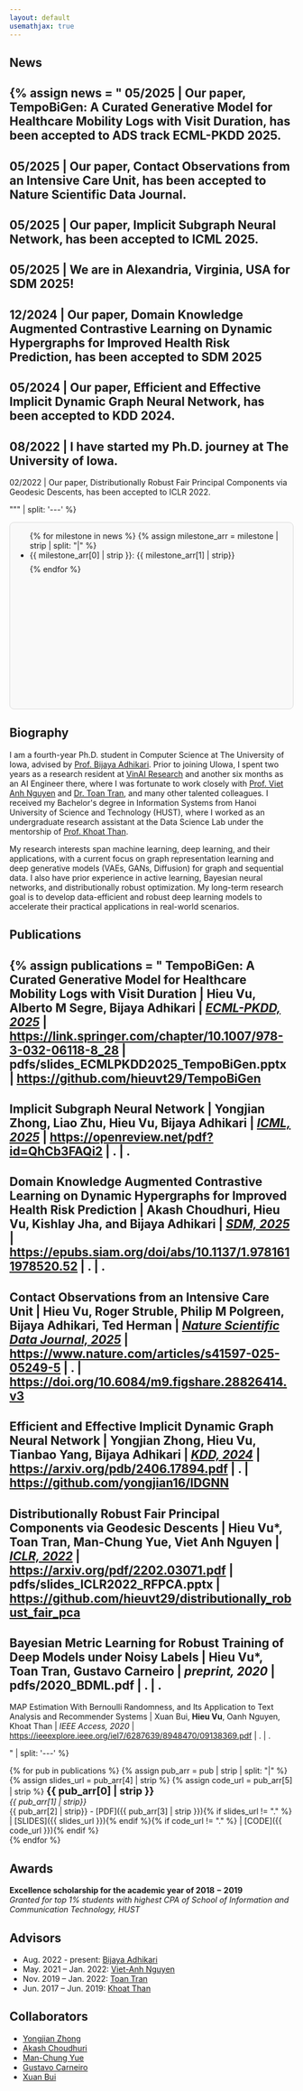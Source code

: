 ```yaml
---
layout: default
usemathjax: true
---
```



## News

{% 
assign news = "
05/2025 | Our paper, TempoBiGen: A Curated Generative Model for Healthcare Mobility Logs with Visit Duration, has been accepted to ADS track ECML-PKDD 2025.
---
05/2025 | Our paper, Contact Observations from an Intensive Care Unit, has been accepted to Nature Scientific Data Journal.
---
05/2025 | Our paper, Implicit Subgraph Neural Network, has been accepted to ICML 2025.
---
05/2025 | We are in Alexandria, Virginia, USA for SDM 2025!
---
12/2024 | Our paper, Domain Knowledge Augmented Contrastive Learning on Dynamic Hypergraphs for Improved Health Risk Prediction, has been accepted to SDM 2025
---
05/2024 | Our paper, Efficient and Effective Implicit Dynamic Graph Neural Network, has been accepted to KDD 2024.
---
08/2022 | I have started my Ph.D. journey at The University of Iowa.
---
02/2022 | Our paper, Distributionally Robust Fair Principal Components via Geodesic Descents, has been accepted to ICLR 2022.

""" | split: '---' 
%}

<div style="height: 300px; overflow-y: auto; border: 1px solid #ddd; border-radius: 8px; padding: 15px; background-color: #f9f9f9; margin-bottom: 20px;">
<ul style="margin: 0; padding-left: 20px;">
{% for milestone in news %}
{% assign milestone_arr = milestone | strip | split: "|" %}
<li style="margin-bottom: 8px;">{{ milestone_arr[0] | strip }}: {{ milestone_arr[1] | strip}}</li>
{% endfor %}
</ul>
</div>


## Biography

I am a fourth-year Ph.D. student in Computer Science at The University of Iowa, advised by [Prof. Bijaya Adhikari](https://cs.uiowa.edu/people/bijaya-adhikari). Prior to joining UIowa, I spent two years as a research resident at [VinAI Research](https://www.vinai.io/) and another six months as an AI Engineer there, where I was fortunate to work closely with [Prof. Viet Anh Nguyen](https://vietanhnguyen.net) and [Dr. Toan Tran](https://researchers.adelaide.edu.au/profile/toan.m.tran), and many other talented colleagues. I received my Bachelor's degree in Information Systems from Hanoi University of Science and Technology (HUST), where I worked as an undergraduate research assistant at the Data Science Lab under the mentorship of [Prof. Khoat Than](https://scholar.google.com.vn/citations?user=z2_6ZRYAAAAJ).

My research interests span machine learning, deep learning, and their applications, with a current focus on graph representation learning and deep generative models (VAEs, GANs, Diffusion) for graph and sequential data. I also have prior experience in active learning, Bayesian neural networks, and distributionally robust optimization. My long-term research goal is to develop data-efficient and robust deep learning models to accelerate their practical applications in real-world scenarios.

<!-- 
{% 
assign biography = "
Aug. 2022 – Present | Ph.D. Student at The University of Iowa.
---
Nov. 2019 – Jun. 2022 | Research Resident & AI Engineer at VinAI Research
---
Jun. 2018 – Apr. 2019 | Software developer at VC Corporation
---
Jun. 2017 – Jun. 2019 | Undergraduate research assistant at Data Science Lab, School of Information and Communication Technology, HUST
---
Aug. 2014 – Mar. 2019 | Student at Hanoi University of Science and Technology (HUST). | I graduated one semester earlier than the standard five-year program with an Excellence Degree of Engineer in Information Systems

" | split: '---' 
%}

{% for milestone in biography %}
{% assign milestone_arr = milestone | strip | split: "|" %}
__<span> {{ milestone_arr[0] | strip }} </span>__ : *{{ milestone_arr[1] | strip}}* 
{% if milestone_arr.size > 2 %}
{% assign subinfo = milestone_arr | slice:2, 6 %}
<ul>
{% for subs in subinfo %}
<li style="font-size: small;"> {{subs | strip}} </li>
{% endfor %}
</ul>
{% endif %}
{% endfor %} -->

## Publications

{% 
assign publications = "
TempoBiGen: A Curated Generative Model for Healthcare Mobility Logs with Visit Duration |
__Hieu Vu__, Alberto M Segre, Bijaya Adhikari |
[*ECML-PKDD, 2025*](https://link.springer.com/chapter/10.1007/978-3-032-06118-8_28) | https://link.springer.com/chapter/10.1007/978-3-032-06118-8_28 | 
pdfs/slides_ECMLPKDD2025_TempoBiGen.pptx | 
https://github.com/hieuvt29/TempoBiGen
---
Implicit Subgraph Neural Network |
Yongjian Zhong, Liao Zhu, __Hieu Vu__, Bijaya Adhikari |
[*ICML, 2025*](https://openreview.net/pdf?id=QhCb3FAQi2) |
https://openreview.net/pdf?id=QhCb3FAQi2 | 
. |
.
---
Domain Knowledge Augmented Contrastive Learning on Dynamic Hypergraphs for Improved Health Risk Prediction | 
Akash Choudhuri, __Hieu Vu__, Kishlay Jha, and Bijaya Adhikari |
[*SDM, 2025*](https://epubs.siam.org/doi/abs/10.1137/1.9781611978520.52) | https://epubs.siam.org/doi/abs/10.1137/1.9781611978520.52 |
. |
. 
---
Contact Observations from an Intensive Care Unit |
__Hieu Vu__, Roger Struble, Philip M Polgreen, Bijaya Adhikari, Ted Herman |
[*Nature Scientific Data Journal, 2025*](https://www.nature.com/articles/s41597-025-05249-5) | https://www.nature.com/articles/s41597-025-05249-5 |
. |
https://doi.org/10.6084/m9.figshare.28826414.v3
---
Efficient and Effective Implicit Dynamic Graph Neural Network | 
Yongjian Zhong, __Hieu Vu__, Tianbao Yang, Bijaya Adhikari |
[*KDD, 2024*](https://dl.acm.org/doi/abs/10.1145/3637528.3672026) |
https://arxiv.org/pdb/2406.17894.pdf |
. |
https://github.com/yongjian16/IDGNN
---
Distributionally Robust Fair Principal Components via Geodesic Descents |
__Hieu Vu*__, Toan Tran, Man-Chung Yue, Viet Anh Nguyen |
[*ICLR, 2022*](https://openreview.net/forum?id=9NVd-DMtThY) |
https://arxiv.org/pdf/2202.03071.pdf |
pdfs/slides_ICLR2022_RFPCA.pptx |
https://github.com/hieuvt29/distributionally_robust_fair_pca
---
Bayesian Metric Learning for Robust Training of Deep Models under Noisy Labels |
__Hieu Vu*__, Toan Tran, Gustavo Carneiro |
*preprint, 2020* |
pdfs/2020_BDML.pdf |
. |
.
---
MAP Estimation With Bernoulli Randomness, and Its Application to Text Analysis and Recommender Systems |
Xuan Bui, __Hieu Vu__, Oanh Nguyen, Khoat Than |
*IEEE Access, 2020* |
https://ieeexplore.ieee.org/iel7/6287639/8948470/09138369.pdf |
. |
.

" | split: '---' 
%}


{% for pub in publications %}
{% assign pub_arr = pub | strip | split: "|" %}
{% assign slides_url = pub_arr[4] | strip %}
{% assign code_url = pub_arr[5] | strip %}
__<span style='font-size: 18px'> {{ pub_arr[0] | strip }} </span>__ <br> 
*{{ pub_arr[1] | strip}}* <br> 
{{ pub_arr[2] | strip}} - [PDF]({{ pub_arr[3] | strip }}){% if slides_url != "." %} | [SLIDES]({{ slides_url }}){% endif %}{% if code_url != "." %} | [CODE]({{ code_url }}){% endif %}<br>
{% endfor %}



## Awards

__Excellence scholarship for the academic year of 2018 − 2019__ <br>
*Granted for top 1% students with highest CPA of School of Information and Communication Technology, HUST*

## Advisors
- Aug. 2022 - present: [Bijaya Adhikari](https://cs.uiowa.edu/people/bijaya-adhikari)
- May. 2021 – Jan. 2022: [Viet-Anh Nguyen](https://vietanhnguyen.net)
- Nov. 2019 – Jan. 2022: [Toan Tran](https://researchers.adelaide.edu.au/profile/toan.m.tran)
- Jun. 2017 – Jun. 2019: [Khoat Than](https://scholar.google.com.vn/citations?user=z2_6ZRYAAAAJ) 

## Collaborators
- [Yongjian Zhong](https://yongjian16.github.io/)
- [Akash Choudhuri](https://soothysay.github.io/)
- [Man-Chung Yue](https://manchungyue.com/)
- [Gustavo Carneiro](https://cs.adelaide.edu.au/~carneiro/)
- [Xuan Bui](https://scholar.google.com.vn/citations?user=DSLkmeUAAAAJ)
